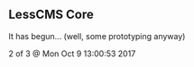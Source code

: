 LessCMS Core
------------

It has begun... (well, some prototyping anyway)

2 of 3 @ Mon Oct  9 13:00:53 2017
